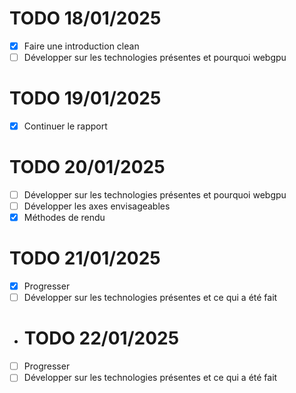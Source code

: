 # TODO 18/01/2025
- [x] Faire une introduction clean
- [ ] Développer sur les technologies présentes et pourquoi webgpu

# TODO 19/01/2025
- [x] Continuer le rapport

# TODO 20/01/2025
- [ ] Développer sur les technologies présentes et pourquoi webgpu
- [ ] Développer les axes envisageables
- [x] Méthodes de rendu

# TODO 21/01/2025
- [x] Progresser
- [ ] Développer sur les technologies présentes et ce qui a été fait

- # TODO 22/01/2025
- [ ] Progresser
- [ ] Développer sur les technologies présentes et ce qui a été fait